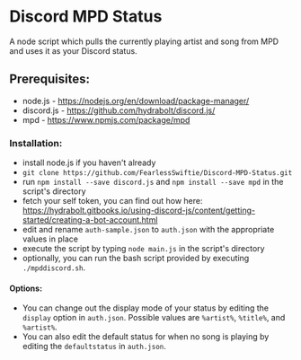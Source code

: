 # Discord MPD Status
A node script which pulls the currently playing artist and song from MPD and uses it as your Discord status.

## Prerequisites:
* node.js - https://nodejs.org/en/download/package-manager/
* discord.js - https://github.com/hydrabolt/discord.js/
* mpd - https://www.npmjs.com/package/mpd

### Installation:
* install node.js if you haven't already
* `git clone https://github.com/FearlessSwiftie/Discord-MPD-Status.git`
* run `npm install --save discord.js` and `npm install --save mpd` in the script's directory
* fetch your self token, you can find out how here: https://hydrabolt.gitbooks.io/using-discord-js/content/getting-started/creating-a-bot-account.html
* edit and rename `auth-sample.json` to `auth.json` with the appropriate values in place
* execute the script by typing `node main.js` in the script's directory
* optionally, you can run the bash script provided by executing `./mpddiscord.sh`.

#### Options:
* You can change out the display mode of your status by editing the `display` option in `auth.json`. Possible values are `%artist%`, `%title%`, and `%artist%`.
* You can also edit the default status for when no song is playing by editing the `defaultstatus` in `auth.json`.
